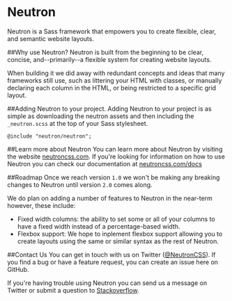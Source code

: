 # Neutron
Neutron is a Sass framework that empowers you to create flexible, clear, and semantic website layouts.

##Why use Neutron?
Neutron is built from the beginning to be clear, concise, and--primarily--a flexible system for creating website layouts.

When building it we did away with redundant concepts and ideas that many frameworks still use, such as littering your HTML with classes, or manually declaring each column in the HTML, or being restricted to a specific grid layout.

##Adding Neutron to your project.
Adding Neutron to your project is as simple as downloading the neutron assets and then including the `_neutron.scss` at the top of your Sass stylesheet.

	@include "neutron/neutron";

##Learn more about Neutron
You can learn more about Neutron by visiting the website <a href="http://neutroncss.com/">neutroncss.com</a>. If you're looking for information on how to use Neutron you can check our documentation at <a href="http://neutroncss.com/docs/">neutroncss.com/docs</a>

##Roadmap
Once we reach version `1.0` we won't be making any breaking changes to Neutron until version `2.0` comes along.

We do plan on adding a number of features to Neutron in the near-term however, these include:

* Fixed width columns: the ability to set some or all of your columns to have a fixed width instead of a percentage-based width.
* Flexbox support: We hope to inplement flexbox support allowing you to create layouts using the same or similar syntax as the rest of Neutron.

##Contact Us
You can get in touch with us on Twitter (<a href="https://twitter.com/NeutronCSS">@NeutronCSS</a>). If you find a bug or have a feature request, you can create an issue here on GitHub.

If you're having trouble using Neutron you can send us a message on Twitter or submit a question to <a href="http://stackoverflow.com/questions/tagged/neutron">Stackoverflow</a>.
